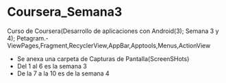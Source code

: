# Coursera_Semana3
Curso de Coursera(Desarrollo de aplicaciones con Android(3); Semana 3 y 4); Petagram.-ViewPages,Fragment,RecyclerView,AppBar,Apptools,Menus,ActionView
- Se anexa una carpeta de Capturas de Pantalla(ScreenSHots) 
- Del 1 al 6 es la semana 3 
- De la 7 a la 10 es de la semana 4
